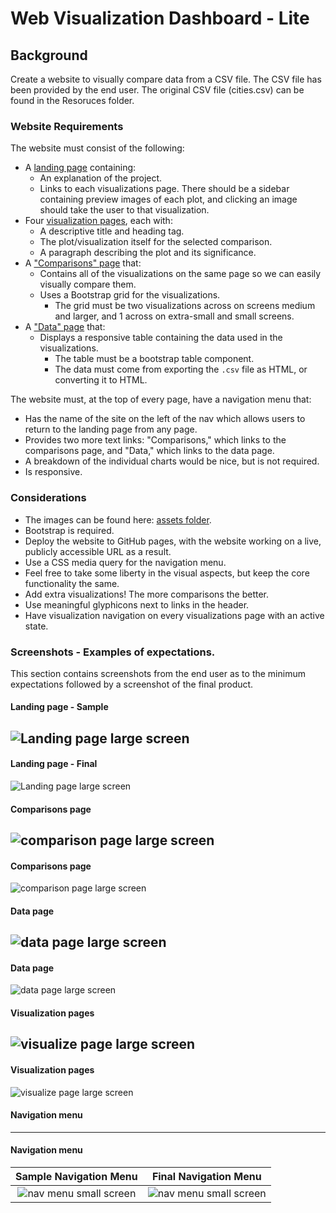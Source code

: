 # Web Visualization Dashboard - Lite

## Background

Create a website to visually compare data from a CSV file. The CSV file has been provided by the end user.
The original CSV file (cities.csv) can be found in the Resoruces folder.


### Website Requirements

The website must consist of the following:

* A [landing page](#landing-page) containing:
  * An explanation of the project.
  * Links to each visualizations page. There should be a sidebar containing preview images of each plot, and clicking an image should take the user to that visualization.
* Four [visualization pages](#visualization-pages), each with:
  * A descriptive title and heading tag.
  * The plot/visualization itself for the selected comparison.
  * A paragraph describing the plot and its significance.
* A ["Comparisons" page](#comparisons-page) that:
  * Contains all of the visualizations on the same page so we can easily visually compare them.
  * Uses a Bootstrap grid for the visualizations.
    * The grid must be two visualizations across on screens medium and larger, and 1 across on extra-small and small screens.
* A ["Data" page](#data-page) that:
  * Displays a responsive table containing the data used in the visualizations.
    * The table must be a bootstrap table component.
    * The data must come from exporting the `.csv` file as HTML, or converting it to HTML. 

The website must, at the top of every page, have a navigation menu that:

* Has the name of the site on the left of the nav which allows users to return to the landing page from any page.
* Provides two more text links: "Comparisons," which links to the comparisons page, and "Data," which links to the data page.
* A breakdown of the individual charts would be nice, but is not required.
* Is responsive.

### Considerations

* The images can be found here: [assets folder](Resources/assets/images).
* Bootstrap is required.
* Deploy the website to GitHub pages, with the website working on a live, publicly accessible URL as a result.
* Use a CSS media query for the navigation menu.
* Feel free to take some liberty in the visual aspects, but keep the core functionality the same.
* Add extra visualizations! The more comparisons the better.
* Use meaningful glyphicons next to links in the header.
* Have visualization navigation on every visualizations page with an active state.

### Screenshots - Examples of expectations. 

This section contains screenshots from the end user as to the minimum expectations followed by a screenshot of the final product.

#### <a id="landing-page"></a>Landing page - Sample
![Landing page large screen](images/landingResize.png)
---
#### <a id="landing-page"></a>Landing page - Final
![Landing page large screen](images/landingFull_final.PNG)



#### <a id="comparisons-page"></a>Comparisons page
![comparison page large screen](images/comparison-lg.png)
---
#### <a id="comparisons-page"></a>Comparisons page
![comparison page large screen](images/comparison_final.png)



#### <a id="data-page"></a>Data page
![data page large screen](images/data-lg.png)
---
#### <a id="data-page"></a>Data page
![data page large screen](images/data_final.png)



#### <a id="visualization-pages"></a>Visualization pages
![visualize page large screen](images/visualize-lg.png)
---
#### <a id="visualization-pages"></a>Visualization pages
![visualize page large screen](images/visualize_final.png)



#### <a id="navigation-menu"></a>Navigation menu

---
#### <a id="navigation-menu"></a>Navigation menu


Sample Navigation Menu            |  Final Navigation Menu
:-------------------------:|:-------------------------:
![nav menu small screen](images/nav-sm.png)  |  ![nav menu small screen](images/nav_final.png)